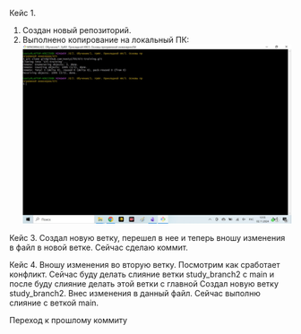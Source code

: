 Кейс 1.
1. Создан новый репозиторий.
2. Выполнено копирование на локальный ПК:
![Скрин](images/1.jpg)

Кейс 3.
Создал новую ветку, перешел в нее и теперь вношу изменения в файл в новой ветке.
Сейчас сделаю коммит.

Кейс 4.
Вношу изменения во вторую ветку. Посмотрим как сработает конфликт. 
Сейчас буду делать слияние ветки study_branch2 с main и после буду слияние делать этой ветки с главной
Создал новую ветку study_branch2.
Внес изменения в данный файл.
Сейчас выполню слияние с веткой main.

Переход к прошлому коммиту